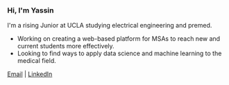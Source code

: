 ### Hi, I'm Yassin

<!--
**yassinkortam/yassinkortam** is a ✨ _special_ ✨ repository because its `README.md` (this file) appears on your GitHub profile.

Here are some ideas to get you started:

- 🔭 I’m currently working on ...
- 🌱 I’m currently learning ...
- 👯 I’m looking to collaborate on ...
- 🤔 I’m looking for help with ...
- 💬 Ask me about ...
- 📫 How to reach me: ...
- 😄 Pronouns: ...
- ⚡ Fun fact: ...
-->

I'm a rising Junior at UCLA studying electrical engineering and premed. 

<ul style="list-style-type:disc;">
  <li>Working on creating a web-based platform for MSAs to reach new and current students more effectively.</li>
  <li>Looking to find ways to apply data science and machine learning to the medical field.</li>
</ul>  

<a href="mailto:yassin.kortam@gmail.com">Email</a> | <a href="https://www.linkedin.com/in/yassink/">LinkedIn</a>
